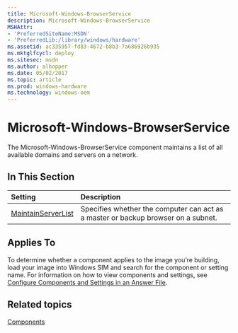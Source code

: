 ```yaml
---
title: Microsoft-Windows-BrowserService
description: Microsoft-Windows-BrowserService
MSHAttr:
- 'PreferredSiteName:MSDN'
- 'PreferredLib:/library/windows/hardware'
ms.assetid: ac335957-fd83-4672-b8b3-7a686926b935
ms.mktglfcycl: deploy
ms.sitesec: msdn
ms.author: alhopper
ms.date: 05/02/2017
ms.topic: article
ms.prod: windows-hardware
ms.technology: windows-oem
---
```


# Microsoft-Windows-BrowserService


The Microsoft-Windows-BrowserService component maintains a list of all available domains and servers on a network.

## In This Section

| Setting                 | Description                                                                           |
|:------------------------|:--------------------------------------------------------------------------------------|
| [MaintainServerList](microsoft-windows-browserservice-maintainserverlist.md) | Specifies whether the computer can act as a master or backup browser on a subnet. |

## Applies To

To determine whether a component applies to the image you’re building, load your image into Windows SIM and search for the component or setting name. For information on how to view components and settings, see [Configure Components and Settings in an Answer File](https://docs.microsoft.com/en-us/windows-hardware/customize/desktop/wsim/configure-components-and-settings-in-an-answer-file).

## Related topics

[Components](components-b-unattend.md)